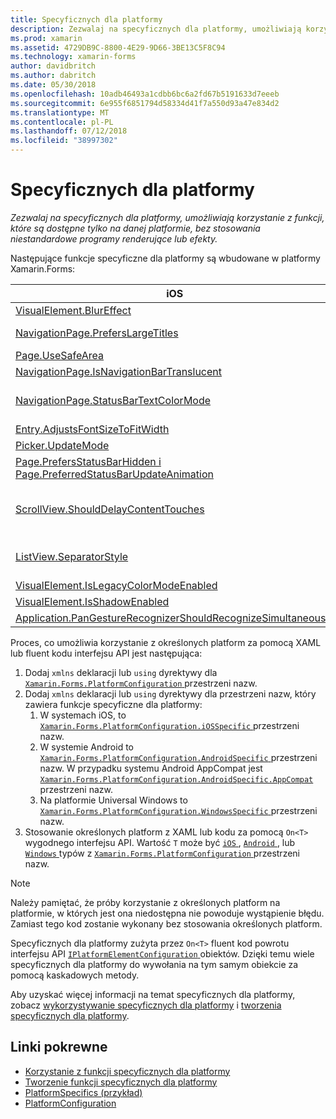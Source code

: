 ```yaml
---
title: Specyficznych dla platformy
description: Zezwalaj na specyficznych dla platformy, umożliwiają korzystanie z funkcji, które są dostępne tylko na danej platformie, bez stosowania niestandardowe programy renderujące lub efekty.
ms.prod: xamarin
ms.assetid: 4729DB9C-8800-4E29-9D66-3BE13C5F8C94
ms.technology: xamarin-forms
author: davidbritch
ms.author: dabritch
ms.date: 05/30/2018
ms.openlocfilehash: 10adb46493a1cdbb6bc6a2fd67b5191633d7eeeb
ms.sourcegitcommit: 6e955f6851794d58334d41f7a550d93a47e834d2
ms.translationtype: MT
ms.contentlocale: pl-PL
ms.lasthandoff: 07/12/2018
ms.locfileid: "38997302"
---
```

# <a name="platform-specifics"></a>Specyficznych dla platformy

_Zezwalaj na specyficznych dla platformy, umożliwiają korzystanie z funkcji, które są dostępne tylko na danej platformie, bez stosowania niestandardowe programy renderujące lub efekty._

Następujące funkcje specyficzne dla platformy są wbudowane w platformy Xamarin.Forms:

|iOS|Android|Windows|
|--- |--- |--- |
|[VisualElement.BlurEffect](~/xamarin-forms/platform/platform-specifics/consuming/ios.md#blur)|[Application.WindowSoftInputModeAdjust](~/xamarin-forms/platform/platform-specifics/consuming/android.md#soft_input_mode)|[Page.ToolbarPlacement](~/xamarin-forms/platform/platform-specifics/consuming/windows.md#toolbar_placement)|
|[NavigationPage.PrefersLargeTitles](~/xamarin-forms/platform/platform-specifics/consuming/ios.md#large_title)|[ListView.IsFastScrollEnabled](~/xamarin-forms/platform/platform-specifics/consuming/android.md#fastscroll)|[MasterDetailPage.CollapsedPaneWidth i MasterDetailPage.CollapseStyle](~/xamarin-forms/platform/platform-specifics/consuming/windows.md#collapsable_navigation_bar)|
|[Page.UseSafeArea](~/xamarin-forms/platform/platform-specifics/consuming/ios.md#safe_area_layout)|[TabbedPage.IsSwipePagingEnabled](~/xamarin-forms/platform/platform-specifics/consuming/android.md#enable_swipe_paging)|[WebView.IsJavaScriptAlertEnabled](~/xamarin-forms/platform/platform-specifics/consuming/windows.md#webview-javascript-alert)
|[NavigationPage.IsNavigationBarTranslucent](~/xamarin-forms/platform/platform-specifics/consuming/ios.md#translucent_navigation_bar)|[VisualElement.Elevation](~/xamarin-forms/platform/platform-specifics/consuming/android.md#elevation)|[SearchBar.IsSpellCheckEnabled](~/xamarin-forms/platform/platform-specifics/consuming/windows.md#searchbar-spellcheck)
|[NavigationPage.StatusBarTextColorMode](~/xamarin-forms/platform/platform-specifics/consuming/ios.md#status_bar_color_mode)|[Application.SendDisappearingEventOnPause Application.SendAppearingEventOnResume i Application.ShouldPreserveKeyboardOnResume](~/xamarin-forms/platform/platform-specifics/consuming/android.md#disable_lifecycle_events)|[InputView.DetectReadingOrderFromContent, Label.DetectReadingOrderFromContent](~/xamarin-forms/platform/platform-specifics/consuming/windows.md#inputview-readingorder)
|[Entry.AdjustsFontSizeToFitWidth](~/xamarin-forms/platform/platform-specifics/consuming/ios.md#adjust_font_size)|[WebView.MixedContentMode](~/xamarin-forms/platform/platform-specifics/consuming/android.md#webview-mixed-content)|[VisualElement.IsLegacyColorModeEnabled](~/xamarin-forms/platform/platform-specifics/consuming/windows.md#legacy-color-mode)|
|[Picker.UpdateMode](~/xamarin-forms/platform/platform-specifics/consuming/ios.md#picker_update_mode)|[Entry.ImeOptions](~/xamarin-forms/platform/platform-specifics/consuming/android.md#entry-imeoptions)|[ListView.SelectionMode](~/xamarin-forms/platform/platform-specifics/consuming/windows.md#listview-selectionmode)|
|[Page.PrefersStatusBarHidden i Page.PreferredStatusBarUpdateAnimation](~/xamarin-forms/platform/platform-specifics/consuming/ios.md#set_status_bar_visibility)|[VisualElement.IsLegacyColorModeEnabled](~/xamarin-forms/platform/platform-specifics/consuming/android.md#legacy-color-mode)|[TabbedPage.HeaderIconsEnabled i TabbedPage.HeaderIconsSize](~/xamarin-forms/platform/platform-specifics/consuming/windows.md#tabbedpage-icons)|
|[ScrollView.ShouldDelayContentTouches](~/xamarin-forms/platform/platform-specifics/consuming/ios.md#delay_content_touches)|[Button.UseDefaultPadding i Button.UseDefaultShadow](~/xamarin-forms/platform/platform-specifics/consuming/android.md#button-padding-shadow)|[VisualElement.AccessKey, VisualElement.AccessKeyPlacement, VisualElement.AccessKeyHorizontalOffset i VisualElement.AccessKeyVerticalOffset](~/xamarin-forms/platform/platform-specifics/consuming/windows.md#visualelement-accesskeys)|
|[ListView.SeparatorStyle](~/xamarin-forms/platform/platform-specifics/consuming/ios.md#listview-separatorstyle)|[TabbedPage.ToolbarPlacement TabbedPage.BarItemColor i TabbedPage.BarSelectedItemColor](~/xamarin-forms/platform/platform-specifics/consuming/android.md#tabbedpage-toolbar)|
|[VisualElement.IsLegacyColorModeEnabled](~/xamarin-forms/platform/platform-specifics/consuming/ios.md#legacy-color-mode)|
|[VisualElement.IsShadowEnabled](~/xamarin-forms/platform/platform-specifics/consuming/ios.md#drop-shadow)|
|[Application.PanGestureRecognizerShouldRecognizeSimultaneously](~/xamarin-forms/platform/platform-specifics/consuming/ios.md#simultaneous-pan-gesture)|

Proces, co umożliwia korzystanie z określonych platform za pomocą XAML lub fluent kodu interfejsu API jest następująca:

1. Dodaj `xmlns` deklaracji lub `using` dyrektywy dla [ `Xamarin.Forms.PlatformConfiguration` ](xref:Xamarin.Forms.PlatformConfiguration) przestrzeni nazw.
1. Dodaj `xmlns` deklaracji lub `using` dyrektywy dla przestrzeni nazw, który zawiera funkcje specyficzne dla platformy:
    1. W systemach iOS, to [ `Xamarin.Forms.PlatformConfiguration.iOSSpecific` ](xref:Xamarin.Forms.PlatformConfiguration.iOSSpecific) przestrzeni nazw.
    1. W systemie Android to [ `Xamarin.Forms.PlatformConfiguration.AndroidSpecific` ](xref:Xamarin.Forms.PlatformConfiguration.AndroidSpecific) przestrzeni nazw. W przypadku systemu Android AppCompat jest [ `Xamarin.Forms.PlatformConfiguration.AndroidSpecific.AppCompat` ](xref:Xamarin.Forms.PlatformConfiguration.AndroidSpecific.AppCompat) przestrzeni nazw.
    1. Na platformie Universal Windows to [ `Xamarin.Forms.PlatformConfiguration.WindowsSpecific` ](xref:Xamarin.Forms.PlatformConfiguration.WindowsSpecific) przestrzeni nazw.
1. Stosowanie określonych platform z XAML lub kodu za pomocą `On<T>` wygodnego interfejsu API. Wartość `T` może być [ `iOS` ](xref:Xamarin.Forms.PlatformConfiguration.iOS), [ `Android` ](xref:Xamarin.Forms.PlatformConfiguration.Android), lub [ `Windows` ](xref:Xamarin.Forms.PlatformConfiguration.Windows) typów z [ `Xamarin.Forms.PlatformConfiguration` ](xref:Xamarin.Forms.PlatformConfiguration) przestrzeni nazw.

> [!NOTE]
> Należy pamiętać, że próby korzystanie z określonych platform na platformie, w których jest ona niedostępna nie powoduje wystąpienie błędu. Zamiast tego kod zostanie wykonany bez stosowania określonych platform.

Specyficznych dla platformy zużyta przez `On<T>` fluent kod powrotu interfejsu API [ `IPlatformElementConfiguration` ](xref:Xamarin.Forms.IPlatformElementConfiguration`2) obiektów. Dzięki temu wiele specyficznych dla platformy do wywołania na tym samym obiekcie za pomocą kaskadowych metody.

Aby uzyskać więcej informacji na temat specyficznych dla platformy, zobacz [wykorzystywanie specyficznych dla platformy](~/xamarin-forms/platform/platform-specifics/consuming/index.md) i [tworzenia specyficznych dla platformy](~/xamarin-forms/platform/platform-specifics/creating.md).


## <a name="related-links"></a>Linki pokrewne

- [Korzystanie z funkcji specyficznych dla platformy](~/xamarin-forms/platform/platform-specifics/consuming/index.md)
- [Tworzenie funkcji specyficznych dla platformy](~/xamarin-forms/platform/platform-specifics/creating.md)
- [PlatformSpecifics (przykład)](https://developer.xamarin.com/samples/xamarin-forms/userinterface/platformspecifics/)
- [PlatformConfiguration](xref:Xamarin.Forms.PlatformConfiguration)
